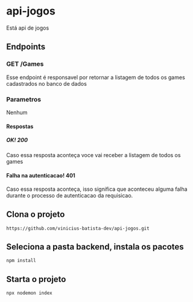 # api-jogos
Está api de jogos

## Endpoints

### GET /Games
Esse endpoint é responsavel por retornar a listagem de todos os games cadastrados no banco de dados

### Parametros
Nenhum
#### Respostas

##### OK! 200
Caso essa resposta aconteça voce vai receber a listagem de todos os games

#### Falha na autenticacao! 401
Caso essa resposta aconteça, isso significa que aconteceu alguma falha durante o processo de autenticacao da requisicao.

## Clona o projeto 

    https://github.com/vinicius-batista-dev/api-jogos.git

## Seleciona a pasta backend, instala os pacotes

    npm install

## Starta o projeto

    npx nodemon index